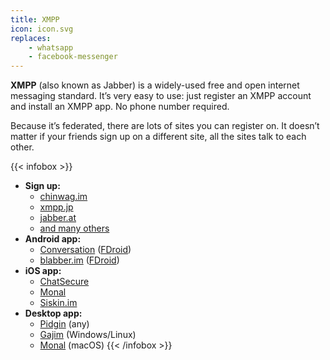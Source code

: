 ```yaml
---
title: XMPP
icon: icon.svg
replaces:
    - whatsapp
    - facebook-messenger
---
```


**XMPP** (also known as Jabber) is a widely-used free and open internet messaging standard. It’s very easy to use: just register an XMPP account and install an XMPP app. No phone number required.

Because it’s federated, there are lots of sites you can register on. It doesn’t matter if your friends sign up on a different site, all the sites talk to each other.

{{< infobox >}}
- **Sign up:**
    - [chinwag.im](https://chinwag.im/)
    - [xmpp.jp](https://www.xmpp.jp/)
    - [jabber.at](https://jabber.at/account/register/)
    - [and many others](https://list.jabber.at/)
- **Android app:**
    - [Conversation](https://play.google.com/store/apps/details?id=eu.siacs.conversations) ([FDroid](https://f-droid.org/en/packages/eu.siacs.conversations/))
    - [blabber.im](https://blabber.im/en/) ([FDroid](https://f-droid.org/app/de.pixart.messenger))
- **iOS app:**
    - [ChatSecure](https://itunes.apple.com/app/chatsecure/id464200063)
    - [Monal](https://itunes.apple.com/us/app/monal-free-xmpp-chat/id317711500)
    - [Siskin.im](https://apps.apple.com/app/tigase-messenger/id1153516838)
- **Desktop app:**
    - [Pidgin](https://pidgin.im/) (any)
    - [Gajim](https://gajim.org/download) (Windows/Linux)
    - [Monal](https://apps.apple.com/us/app/monal-free-xmpp-chat/id1060957067) (macOS)
{{< /infobox >}}
